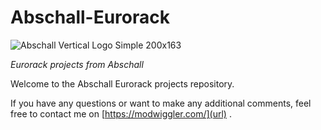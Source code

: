 # Abschall-Eurorack

![Abschall Vertical Logo Simple 200x163](https://user-images.githubusercontent.com/30356903/132745164-a5e864a2-3a76-4cc9-af31-fd81617c80b6.png)

_Eurorack projects from Abschall_

Welcome to the Abschall Eurorack projects repository.

If you have any questions or want to make any additional comments, feel free to contact me on [https://modwiggler.com/](url) .


